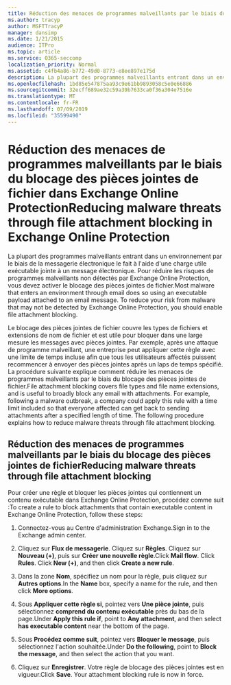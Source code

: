 ```yaml
---
title: Réduction des menaces de programmes malveillants par le biais du blocage des pièces jointes de fichier dans Exchange Online Protection
ms.author: tracyp
author: MSFTTracyP
manager: dansimp
ms.date: 1/21/2015
audience: ITPro
ms.topic: article
ms.service: O365-seccomp
localization_priority: Normal
ms.assetid: c4fb4a86-b772-49d0-8773-e8ee897e175d
description: La plupart des programmes malveillants entrant dans un environnement par le biais de la messagerie électronique le fait à l'aide d'une charge utile exécutable jointe à un message électronique. Pour réduire les risques de programmes malveillants non détectés par Exchange Online Protection, vous devez activer le blocage des pièces jointes de fichier.
ms.openlocfilehash: 1bd85e547875aa93c9e61bb9893058c5e0e66886
ms.sourcegitcommit: 32ecff689ae32c59a39b7633ca0f36a304e7516e
ms.translationtype: MT
ms.contentlocale: fr-FR
ms.lasthandoff: 07/09/2019
ms.locfileid: "35599490"
---
```

# <a name="reducing-malware-threats-through-file-attachment-blocking-in-exchange-online-protection"></a><span data-ttu-id="f4c5c-104">Réduction des menaces de programmes malveillants par le biais du blocage des pièces jointes de fichier dans Exchange Online Protection</span><span class="sxs-lookup"><span data-stu-id="f4c5c-104">Reducing malware threats through file attachment blocking in Exchange Online Protection</span></span>

<span data-ttu-id="f4c5c-p102">La plupart des programmes malveillants entrant dans un environnement par le biais de la messagerie électronique le fait à l'aide d'une charge utile exécutable jointe à un message électronique. Pour réduire les risques de programmes malveillants non détectés par Exchange Online Protection, vous devez activer le blocage des pièces jointes de fichier.</span><span class="sxs-lookup"><span data-stu-id="f4c5c-p102">Most malware that enters an environment through email does so using an executable payload attached to an email message. To reduce your risk from malware that may not be detected by Exchange Online Protection, you should enable file attachment blocking.</span></span> 
  
<span data-ttu-id="f4c5c-p103">Le blocage des pièces jointes de fichier couvre les types de fichiers et extensions de nom de fichier et est utile pour bloquer dans une large mesure les messages avec pièces jointes. Par exemple, après une attaque de programme malveillant, une entreprise peut appliquer cette règle avec une limite de temps incluse afin que tous les utilisateurs affectés puissent recommencer à envoyer des pièces jointes après un laps de temps spécifié. La procédure suivante explique comment réduire les menaces de programmes malveillants par le biais du blocage des pièces jointes de fichier.</span><span class="sxs-lookup"><span data-stu-id="f4c5c-p103">File attachment blocking covers file types and file name extensions, and is useful to broadly block any email with attachments. For example, following a malware outbreak, a company could apply this rule with a time limit included so that everyone affected can get back to sending attachments after a specified length of time. The following procedure explains how to reduce malware threats through file attachment blocking.</span></span> 
  
## <a name="reducing-malware-threats-through-file-attachment-blocking"></a><span data-ttu-id="f4c5c-110">Réduction des menaces de programmes malveillants par le biais du blocage des pièces jointes de fichier</span><span class="sxs-lookup"><span data-stu-id="f4c5c-110">Reducing malware threats through file attachment blocking</span></span>

<span data-ttu-id="f4c5c-111">Pour créer une règle et bloquer les pièces jointes qui contiennent un contenu exécutable dans Exchange Online Protection, procédez comme suit :</span><span class="sxs-lookup"><span data-stu-id="f4c5c-111">To create a rule to block attachments that contain executable content in Exchange Online Protection, follow these steps:</span></span>
  
1. <span data-ttu-id="f4c5c-112">Connectez-vous au Centre d'administration Exchange.</span><span class="sxs-lookup"><span data-stu-id="f4c5c-112">Sign in to the Exchange admin center.</span></span>
    
2. <span data-ttu-id="f4c5c-p104">Cliquez sur **Flux de messagerie**. Cliquez sur **Règles**. Cliquez sur **Nouveau (+)**, puis sur **Créer une nouvelle règle**.</span><span class="sxs-lookup"><span data-stu-id="f4c5c-p104">Click **Mail flow**. Click **Rules**. Click **New (+)**, and then click **Create a new rule**.</span></span> 
    
3. <span data-ttu-id="f4c5c-116">Dans la zone **Nom**, spécifiez un nom pour la règle, puis cliquez sur **Autres options**.</span><span class="sxs-lookup"><span data-stu-id="f4c5c-116">In the **Name** box, specify a name for the rule, and then click **More options**.</span></span> 
    
4. <span data-ttu-id="f4c5c-117">Sous **Appliquer cette règle si**, pointez vers **Une pièce jointe**, puis sélectionnez **comprend du contenu exécutable** près du bas de la page.</span><span class="sxs-lookup"><span data-stu-id="f4c5c-117">Under **Apply this rule if**, point to **Any attachment**, and then select **has executable content** near the bottom of the page.</span></span> 
    
5. <span data-ttu-id="f4c5c-118">Sous **Procédez comme suit**, pointez vers **Bloquer le message**, puis sélectionnez l'action souhaitée.</span><span class="sxs-lookup"><span data-stu-id="f4c5c-118">Under **Do the following**, point to **Block the message**, and then select the action that you want.</span></span> 
    
6. <span data-ttu-id="f4c5c-p105">Cliquez sur **Enregistrer**. Votre règle de blocage des pièces jointes est en vigueur.</span><span class="sxs-lookup"><span data-stu-id="f4c5c-p105">Click **Save**. Your attachment blocking rule is now in force.</span></span> 
    

